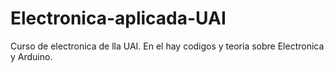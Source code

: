 # Electronica-aplicada-UAI
Curso de electronica de lla UAI. En el hay codigos y teoria sobre Electronica y Arduino.
